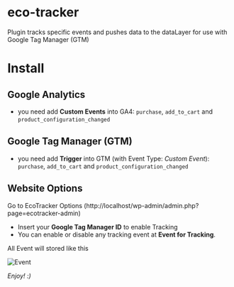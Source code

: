 # eco-tracker
Plugin tracks specific events and pushes data to the dataLayer for use with Google Tag Manager (GTM)

# Install

## Google Analytics

* you need add **Custom Events** into GA4: `purchase`, `add_to_cart` and `product_configuration_changed`

## Google Tag Manager (GTM)

* you need add **Trigger** into GTM (with Event Type: *Custom Event*): `purchase`, `add_to_cart` and `product_configuration_changed`


## Website Options

Go to EcoTracker Options (http://localhost/wp-admin/admin.php?page=ecotracker-admin)

* Insert your **Google Tag Manager ID** to enable Tracking
* You can enable or disable any tracking event at **Event for Tracking**.


All Event will stored like this

![Event](https://i.imgur.com/arsMW5z.png)

*Enjoy! :)*